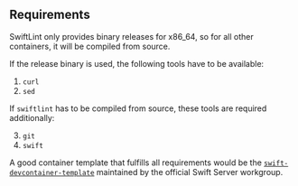 ## Requirements

SwiftLint only provides binary releases for x86_64, so for all other containers, it will be compiled from source.

If the release binary is used, the following tools have to be available:

1. `curl`
2. `sed`

If `swiftlint` has to be compiled from source, these tools are required additionally:

3. `git`
4. `swift`

A good container template that fulfills all requirements would be the [`swift-devcontainer-template`](https://github.com/swift-server/swift-devcontainer-template) maintained by the official Swift Server workgroup.

